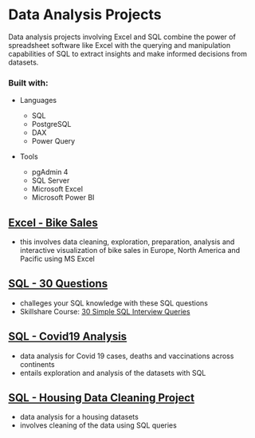 # Data Analysis Projects
Data analysis projects involving Excel and SQL combine the power of spreadsheet software like Excel with the querying and manipulation capabilities of SQL to extract insights and make informed decisions from datasets.

### Built with:
+ Languages
    + SQL
    + PostgreSQL
    + DAX
    + Power Query
   
+ Tools
    + pgAdmin 4
    + SQL Server
    + Microsoft Excel
    + Microsoft Power BI

## [Excel - Bike Sales](https://github.com/Badbatunde/Data_Analysis_Projects/tree/main/Excel%20-%20Bike%20Sales)
+ this involves data cleaning, exploration, preparation, analysis and interactive visualization of bike sales in Europe, North America and Pacific using MS Excel

## [SQL - 30 Questions](https://github.com/Badbatunde/Data_Analysis_Projects/tree/main/SQL%20-%2030%20Questions)
+ challeges your SQL knowledge with these SQL questions
+ Skillshare Course: [30 Simple SQL Interview Queries](https://www.skillshare.com/classes/SQL-Interview-30-Simple-SQL-Interview-Queries-in-2019/809081836)

## [SQL - Covid19 Analysis](https://github.com/Badbatunde/Data_Analysis_Projects/tree/main/SQL%20-%20Covid19%20Analysis)
+ data analysis for Covid 19 cases, deaths and vaccinations across continents
+ entails exploration and analysis of the datasets with SQL

## [SQL - Housing Data Cleaning Project](https://github.com/Badbatunde/Data_Analysis_Projects/tree/main/SQL%20-%20Data%20Cleaning%20Project)
+  data analysis for a housing datasets
+  involves cleaning of the data using SQL queries
